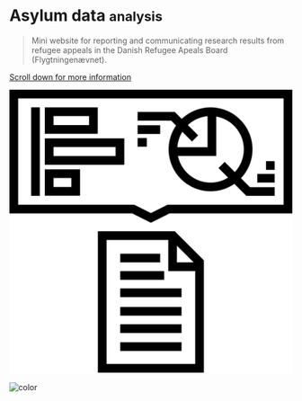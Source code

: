 # Asylum data <small>analysis</small>

> Mini website for reporting and communicating research results from refugee appeals in the Danish Refugee Apeals Board (Flygtningenævnet).

<!-- [Proceed](project.md) -->

[Scroll down for more information]()

![](_media/report_1.svg)

![color](#f0f0f0)